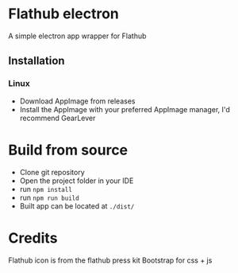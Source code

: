 # Flathub electron

A simple electron app wrapper for Flathub

## Installation

### Linux

- Download AppImage from releases
- Install the AppImage with your preferred AppImage manager, I'd recommend GearLever

# Build from source

- Clone git repository
- Open the project folder in your IDE
- run `npm install`
- run `npm run build`
- Built app can be located at `./dist/`

# Credits

Flathub icon is from the flathub press kit
Bootstrap for css + js
